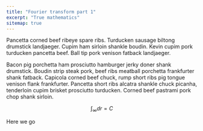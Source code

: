 ```yaml
---
title: "Fourier transform part 1"
excerpt: "True mathematics"
sitemap: true
---
```


Pancetta corned beef ribeye spare ribs. Turducken sausage biltong drumstick
landjaeger. Cupim ham sirloin shankle boudin. Kevin cupim pork turducken
pancetta beef. Ball tip pork venison fatback landjaeger.

Bacon pig porchetta ham prosciutto hamburger jerky doner shank drumstick.
Boudin strip steak pork, beef ribs meatball porchetta frankfurter shank
fatback. Capicola corned beef chuck, rump short ribs pig tongue venison flank
frankfurter. Pancetta short ribs alcatra shankle chuck picanha, tenderloin
cupim brisket prosciutto turducken. Corned beef pastrami pork chop shank
sirloin.

$$\int_\infty dr = C$$

Here we go 



